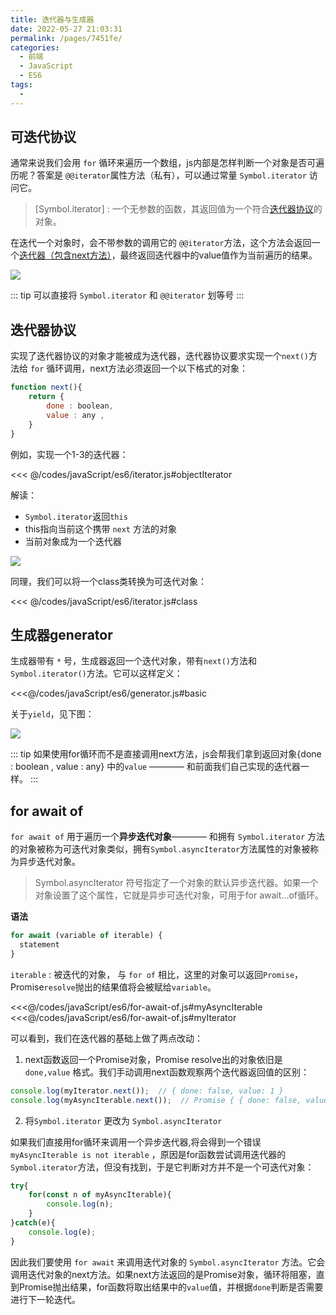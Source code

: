 ```yaml
---
title: 迭代器与生成器
date: 2022-05-27 21:03:31
permalink: /pages/7451fe/
categories:
  - 前端
  - JavaScript
  - ES6
tags:
  - 
---
```


## 可迭代协议

通常来说我们会用 `for` 循环来遍历一个数组，js内部是怎样判断一个对象是否可遍历呢？答案是 `@@iterator`属性方法（私有），可以通过常量 `Symbol.iterator` 访问它。

> [Symbol.iterator] : 一个无参数的函数，其返回值为一个符合[迭代器协议](#迭代器协议)的对象。

在迭代一个对象时，会不带参数的调用它的 `@@iterator`方法，这个方法会返回一个[迭代器（包含next方法）]()，最终返回迭代器中的value值作为当前遍历的结果。

![](https://linyc.oss-cn-beijing.aliyuncs.com/20220527173650.png)

::: tip
可以直接将 `Symbol.iterator` 和 `@@iterator` 划等号
:::


## 迭代器协议

实现了迭代器协议的对象才能被成为迭代器，迭代器协议要求实现一个`next()`方法给 `for` 循环调用，next方法必须返回一个以下格式的对象：

```js
function next(){
    return {
        done : boolean,
        value : any ,
    }
}
```

例如，实现一个1-3的迭代器：

<<< @/codes/javaScript/es6/iterator.js#objectIterator

解读：
-   `Symbol.iterator`返回`this`
-   this指向当前这个携带 `next` 方法的对象
-   当前对象成为一个迭代器

![](https://linyc.oss-cn-beijing.aliyuncs.com/20220527173904.png)

同理，我们可以将一个class类转换为可迭代对象：

<<< @/codes/javaScript/es6/iterator.js#class

## 生成器generator

生成器带有 `*` 号，生成器返回一个迭代对象，带有`next()`方法和`Symbol.iterator()`方法。它可以这样定义：

<<<@/codes/javaScript/es6/generator.js#basic

关于`yield`，见下图：

![](https://linyc.oss-cn-beijing.aliyuncs.com/20220527175501.png)

::: tip
如果使用for循环而不是直接调用next方法，js会帮我们拿到返回对象{done : boolean , value : any} 中的`value` ———— 和前面我们自己实现的迭代器一样。
:::

## for await of

`for await of` 用于遍历一个**异步迭代对象**———— 和拥有 `Symbol.iterator` 方法的对象被称为可迭代对象类似，拥有`Symbol.asyncIterator`方法属性的对象被称为异步迭代对象。

> Symbol.asyncIterator 符号指定了一个对象的默认异步迭代器。如果一个对象设置了这个属性，它就是异步可迭代对象，可用于for await...of循环。

**语法**

```js
for await (variable of iterable) {
  statement
}
```

`iterable` : 被迭代的对象， 与 `for of` 相比，这里的对象可以返回`Promise`， Promise`resolve`抛出的结果值将会被赋给`variable`。

<code-group>
    <code-block title='异步迭代器' action>
    <<<@/codes/javaScript/es6/for-await-of.js#myAsyncIterable
    </code-block>
    <code-block title='迭代器'>
    <<<@/codes/javaScript/es6/for-await-of.js#myIterator
    </code-block>
</code-group>

可以看到，我们在迭代器的基础上做了两点改动：
1.  next函数返回一个Promise对象，Promise resolve出的对象依旧是 `done,value` 格式。我们手动调用next函数观察两个迭代器返回值的区别：

```js
console.log(myIterator.next());  // { done: false, value: 1 }
console.log(myAsyncIterable.next());  // Promise { { done: false, value: 1 } }
```

2.  将`Symbol.iterator` 更改为 `Symbol.asyncIterator`

如果我们直接用for循环来调用一个异步迭代器,将会得到一个错误 `myAsyncIterable is not iterable` ，原因是for函数尝试调用迭代器的`Symbol.iterator`方法，但没有找到，于是它判断对方并不是一个可迭代对象：

```js
try{
    for(const n of myAsyncIterable){ 
        console.log(n); 
    }
}catch(e){
    console.log(e);
}
```

因此我们要使用 `for await` 来调用迭代对象的 `Symbol.asyncIterator` 方法。它会调用迭代对象的next方法。如果next方法返回的是Promise对象，循环将阻塞，直到Promise抛出结果，for函数将取出结果中的`value`值，并根据`done`判断是否需要进行下一轮迭代。


